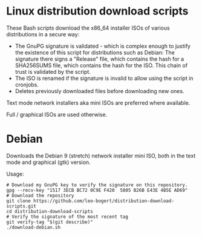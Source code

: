# Linux distribution download scripts

These Bash scripts download the x86_64 installer ISOs of various distributions in a secure way:
- The GnuPG signature is validated - which is complex enough to justify the existence of this script for distributions such as Debian: The signature there signs a "Release" file, which contains the hash for a SHA256SUMS file, which contains the hash for the ISO. This chain of trust is validated by the script.
- The ISO is renamed if the signature is invalid to allow using the script in cronjobs.
- Deletes previously downloaded files before downloading new ones.

Text mode network installers aka mini ISOs are preferred where available.

Full / graphical ISOs are used otherwise.

# Debian

Downloads the Debian 9 (stretch) network installer mini ISO, both in the text mode and graphical (gtk) version.

Usage:
```shell
# Download my GnuPG key to verify the signature on this repository.
gpg --recv-key "1517 3ECB BC72 0C9E F420  5805 B26B E43E 4B5E AD69"
# Download the repository
git clone https://github.com/leo-bogert/distribution-download-scripts.git
cd distribution-download-scripts
# Verify the signature of the most recent tag
git verify-tag "$(git describe)"
./download-debian.sh
```
